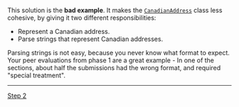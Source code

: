 This solution is the __bad example__. It makes the [`CanadianAddress`](src/csc301/builderExample/CanadianAddress.java) class less cohesive, by giving it two different responsibilities:
  * Represent a Canadian address.
  * Parse strings that represent Canadian addresses.
   
  
Parsing strings is not easy, because you never know what format to expect.    
Your peer evaluations from phase 1 are a great example - In one of the sections, about half the submissions had the wrong format, and required "special treatment".

----
[Step 2](../../tree/step2)

